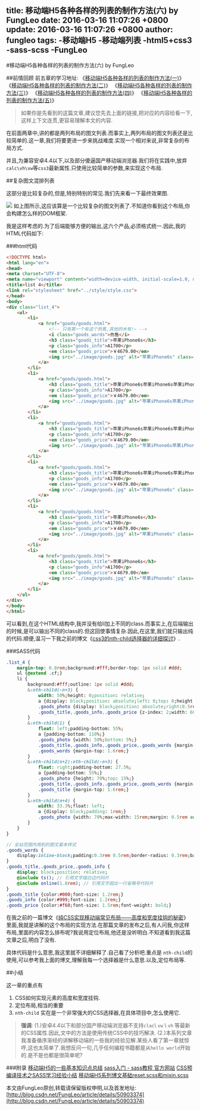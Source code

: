 title: 移动端H5各种各样的列表的制作方法(六) by FungLeo
date: 2016-03-16 11:07:26 +0800
update: 2016-03-16 11:07:26 +0800
author: fungleo
tags:
    -移动端H5
    -移动端列表
    -html5+css3
    -sass-scss
    -FungLeo
---

#移动端H5各种各样的列表的制作方法(六) by FungLeo

##前情回顾
前五章的学习地址:
《[移动端H5各种各样的列表的制作方法(一)](http://blog.csdn.net/fungleo/article/details/50886680)》
《[移动端H5各种各样的列表的制作方法(二)](http://blog.csdn.net/FungLeo/article/details/50887529)》
《[移动端H5各种各样的列表的制作方法(三)](http://blog.csdn.net/FungLeo/article/details/50888014)》
《[移动端H5各种各样的列表的制作方法(四)](http://blog.csdn.net/fungleo/article/details/50894602)》
《[移动端H5各种各样的列表的制作方法(五)](http://blog.csdn.net/fungleo/article/details/50902689)》

>如果你是先看到的这篇文章,建议您先去上面的链接,把对应的内容给看一下,这样上下文连贯,更容易理解本文的内容.

在前面两章中,讲的都是两列布局的图文列表.而事实上,两列布局的图文列表还是比较简单的.这一章,我们将要更进一步来挑战难度.实现一个相对来说,非常复杂的布局方式.

并且,为兼容安卓4.4以下,以及部分傻逼国产移动端浏览器.我们将在实践中,放弃`calc\vh\vw`等`css3`最新属性.只使用比较简单的参数,来实现这个布局.

##复杂图文混排列表

这部分是比较复杂的,但是,特别特别的常见.我们先来看一下最终效果图.

![](https://raw.githubusercontent.com/fengcms/articles/master/image/9d/273d5e119cab6f860959a32c695b34.jpg)
如上图所示,这应该算是一个比较复杂的图文列表了.不知道你看到这个布局,你会构建怎么样的DOM框架.

我是这样考虑的.为了后端能够方便的输出,这六个产品,必须格式统一.因此,我的HTML代码如下:

###html代码
```html
<!DOCTYPE html>
<html lang="en">
<head>
<meta charset="UTF-8">
<meta name="viewport" content="width=device-width, initial-scale=1.0, maximum-scale=1.0, user-scalable=0" />
<title>list 4</title>
<link rel="stylesheet" href="../style/style.css">
</head>
<body>
<div class="list_4">
	<ul>
		<li>
			<a href="goods/goods.html">
				<!-- 只有第一个有这个热售,其他的木有!~ -->
				<i class="goods_words">热售</i>
				<h3 class="goods_title">苹果iPhone6s</h3>
				<p class="goods_info">A1700</p>
				<em class="goods_price">￥4679.00</em>
				<img src="../image/goods.jpg" alt="苹果iPhone6s" class="goods_photo">
			</a>
		</li>
		<li>
			<a href="goods/goods.html">
				<h3 class="goods_title">苹果iPhone6s苹果iPhone6s苹果iPhone6s苹果iPhone6s</h3>
				<p class="goods_info">A1700</p>
				<em class="goods_price">￥4679.00</em>
				<img src="../image/goods.jpg" alt="苹果iPhone6s苹果iPhone6s苹果iPhone6s苹果iPhone6s" class="goods_photo">
			</a>
		</li>
		<li>
			<a href="goods/goods.html">
				<h3 class="goods_title">苹果iPhone6s苹果iPhone6s苹果iPhone6s苹果iPhone6s</h3>
				<p class="goods_info">A1700</p>
				<em class="goods_price">￥4679.00</em>
				<img src="../image/goods.jpg" alt="苹果iPhone6s苹果iPhone6s苹果iPhone6s苹果iPhone6s" class="goods_photo">
			</a>
		</li>
		<li>
			<a href="goods/goods.html">
				<h3 class="goods_title">苹果iPhone6s苹果iPhone6s苹果iPhone6s苹果iPhone6s</h3>
				<p class="goods_info">A1700</p>
				<em class="goods_price">￥4679.00</em>
				<img src="../image/goods.jpg" alt="苹果iPhone6s" class="goods_photo">
			</a>
		</li>
		<li>
			<a href="goods/goods.html">
				<h3 class="goods_title">苹果iPhone6s</h3>
				<p class="goods_info">A1700</p>
				<em class="goods_price">￥4679.00</em>
				<img src="../image/goods.jpg" alt="苹果iPhone6s" class="goods_photo">
			</a>
		</li>
		<li>
			<a href="goods/goods.html">
				<h3 class="goods_title">苹果iPhone6s</h3>
				<p class="goods_info">A1700</p>
				<em class="goods_price">￥4679.00</em>
				<img src="../image/goods.jpg" alt="苹果iPhone6s" class="goods_photo">
			</a>
		</li>
	</ul>
</div>
</body>
</html>
```

可以看到,在这个HTML结构中,我并没有给li加上不同的class.而事实上,在后端输出的时候,是可以输出不同的class的.但这回使事情复杂.因此,在这里,我们就只输出纯的代码.顺便,温习一下我之前的博文《[css3的nth-child选择器的详细探讨](http://blog.csdn.net/fungleo/article/details/50813881)》.

###SASS代码

```sass
.list_4 {
	margin-top: 0.8rem;background:#fff;border-top: 1px solid #ddd;
	ul {@extend .cf;}
	li {
		background:#fff;outline: 1px solid #ddd;
		&:nth-child(-n+3) {
			width: 50%;height: 0;position: relative;
			a {display: block;position: absolute;left: 0;top: 0;height: 0;width: 100%;}
			.goods_photo {display: block;position: absolute;right:0.5rem;}
			.goods_title,.goods_info,.goods_price {z-index: 2;width: 60%;}
		}
		&:nth-child(1) {
			float: left;padding-bottom: 55%;
			a {padding-bottom: 110%;}
			.goods_photo {width: 50%;bottom: 5%;}
			.goods_title,.goods_info,.goods_price,.goods_words {margin-left: 1.6rem;}
			.goods_words {margin-top: 1.6rem;}
		}
		&:nth-child(n+2):nth-child(-n+3) {
			float: right;padding-bottom: 27.5%;
			a {padding-bottom: 55%;}
			.goods_photo {height: 70%;top: 15%;}
			.goods_title,.goods_info,.goods_price,.goods_words {margin-left: 1.2rem;}
			.goods_title {margin-top: 1.6rem;}
		}
		&:nth-child(n+4) {
			width: 33.3%;float: left;
			a {display: block;padding: 1rem;}
			.goods_photo {width: 70%;max-width: 15rem;margin: 0.5rem auto 0;display: block;}
		}
	}
}

// 全站范围内用到的图文基本样式
.goods_words {
	display:inline-block;padding:0.3rem 0.5rem;border-radius: 0.3rem;background:#f60;color:#fff;font-size: 1.2rem;margin-bottom: 0.5rem;
}
.goods_title,.goods_price,.goods_info {
	display: block;position: relative;
	@include ts(); // 引用文字描白边代码片
	@include online(1.8rem); // 引用文字超出一行省略号代码片
}
.goods_title {color:#000;font-size: 1.2rem;}
.goods_info {color:#999;font-size: 1.2rem;}
.goods_price {color:#f60;font-size: 1.5rem;font-weight: bold;}
```

在我之前的一篇博文《[纯CSS实现移动端常见布局——高度和宽度挂钩的秘密](http://blog.csdn.net/fungleo/article/details/50811589)》里面,我就是讲解的这个布局的实现方法.在那篇文章的发布之后,有人问我,你这样布局,里面的内容怎么排布呢?我说用定位布局,他还是没听明白.不知道看到我这篇文章之后,明白了没有.

具体代码是什么意思,我这里就不详细解释了.自己看了分析吧.重点是 `nth-child`的使用,可以参考我上面的博文,理解我每一个选择器是什么意思.以及,定位布局等.

##小结

这一章的重点有

1. CSS如何实现元素的高度和宽度挂钩.
2. 定位布局,相当的重要
3. `nth-child` 实在是一个非常强大的CSS选择器,在具体项目中,怎么使用它.

> **强调**:
> (1.)安卓4.4以下和部分国产移动端浏览器不支持`clac`\ `vw` \ `vh` 等最新的CSS属性.因此,文中的方法是使用传统CSS中的技巧解决.
> (2.)本系列文章我准备循序渐经的讲解移动端的一些我的经验见解.某些人看了第一章就惊呼,这也太简单了.我想反问一句,几乎任何编程书籍都是从`hello world`开始的.是不是也都是很简单呢?

###附录
[移动端H5的一些基本知识点总结](http://blog.csdn.net/fungleo/article/details/50811739)
[sass入门 - sass教程 官方网站](http://www.w3cplus.com/sassguide/)
[CSS预编译技术之SASS学习经验小结](http://blog.csdn.net/fungleo/article/details/50851192)
[移动端H5系列博文基础reset.scss和mixin.scss](http://blog.csdn.net/fungleo/article/details/50877720)

本文由FungLeo原创,转载请保留版权申明,以及首发地址: [http://blog.csdn.net/FungLeo/article/details/50903374](http://blog.csdn.net/FungLeo/article/details/50903374)